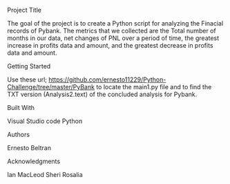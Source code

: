 Project Title

The goal of the project is to create a Python script for analyzing the Finacial records of Pybank. The metrics that we collected are the Total number of months in our data, net changes of PNL over a period of time, the greatest increase in profits data and amount, and the greatest decrease in profits data and amount.

Getting Started

Use these url; https://github.com/ernesto11229/Python-Challenge/tree/master/PyBank to locate the main1.py file and to find the  TXT version (Analysis2.text) of the concluded analysis for Pybank.

Built With 

Visual Studio code 
Python 

Authors 

Ernesto Beltran

Acknowledgments

Ian MacLeod
Sheri Rosalia
